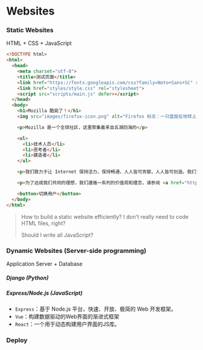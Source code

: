 # Websites

### Static Websites

HTML + CSS + JavaScript

```html
<!DOCTYPE html>
<html>
  <head>
    <meta charset="utf-8">
    <title>测试页面</title>
    <link href="https://fonts.googleapis.com/css?family=Noto+Sans+SC" rel="stylesheet">
    <link href="styles/style.css" rel="stylesheet">
    <script src="scripts/main.js" defer></script>
  </head>
  <body>
    <h1>Mozilla 酷毙了！</h1>
    <img src="images/firefox-icon.png" alt="Firefox 标志：一只盘旋在地球上的火狐">

    <p>Mozilla 是一个全球社区，这里聚集着来自五湖四海的</p>

    <ul>
      <li>技术人员</li>
      <li>思考者</li>
      <li>建造者</li>
    </ul>

    <p>我们致力于让 Internet 保持活力，保持畅通，人人皆可贡献，人人皆可创造。我们坚信：开放平台的协作对于人的发展至关重要，也决定着我们共同的未来。</p>

    <p>为了达成我们共同的理想，我们遵循一系列的价值观和理念，请参阅 <a href="https://www.mozilla.org/zh-CN/about/manifesto/">Mozilla 宣言</a>。</p>

    <button>切换用户</button>
  </body>
</html>
```

> How to build a static website efficiently? I don't really need to code HTML files, right?
>
> Should I write all JavaScript?


### Dynamic Websites (Server-side programming)

Application Server + Database

##### Django (Python)

##### Express/Node.js (JavaScript)

* `Express`：基于 Node.js 平台，快速、开放、极简的 Web 开发框架。
* `Vue`：构建数据驱动的Web界面的渐进式框架
* `React`：一个用于动态构建用户界面的JS库。


### Deploy

